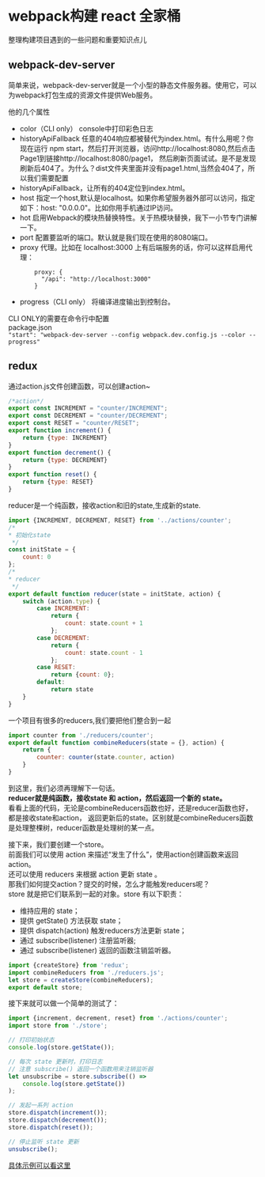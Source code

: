 # webpack构建 react 全家桶

整理构建项目遇到的一些问题和重要知识点儿

## webpack-dev-server
简单来说，webpack-dev-server就是一个小型的静态文件服务器。使用它，可以为webpack打包生成的资源文件提供Web服务。

他的几个属性                          
- color（CLI only） console中打印彩色日志
- historyApiFallback 任意的404响应都被替代为index.html。有什么用呢？你现在运行
    npm start，然后打开浏览器，访问http://localhost:8080,然后点击Page1到链接http://localhost:8080/page1，
    然后刷新页面试试。是不是发现刷新后404了。为什么？dist文件夹里面并没有page1.html,当然会404了，所以我们需要配置
- historyApiFallback，让所有的404定位到index.html。
- host 指定一个host,默认是localhost。如果你希望服务器外部可以访问，指定如下：host: "0.0.0.0"。比如你用手机通过IP访问。
- hot 启用Webpack的模块热替换特性。关于热模块替换，我下一小节专门讲解一下。
- port 配置要监听的端口。默认就是我们现在使用的8080端口。
- proxy 代理。比如在 localhost:3000 上有后端服务的话，你可以这样启用代理：
    ```
        proxy: {
          "/api": "http://localhost:3000"
        }
    ```
- progress（CLI only） 将编译进度输出到控制台。

CLI ONLY的需要在命令行中配置                          
package.json                        
`"start": "webpack-dev-server --config webpack.dev.config.js --color --progress"`


## redux
通过action.js文件创建函数，可以创建action~                                
```js
/*action*/
export const INCREMENT = "counter/INCREMENT";
export const DECREMENT = "counter/DECREMENT";
export const RESET = "counter/RESET";
export function increment() {
    return {type: INCREMENT}
}
export function decrement() {
    return {type: DECREMENT}
}
export function reset() {
    return {type: RESET}
}
```

reducer是一个纯函数，接收action和旧的state,生成新的state.                           
```js
import {INCREMENT, DECREMENT, RESET} from '../actions/counter';
/*
* 初始化state
 */
const initState = {
    count: 0
};
/*
* reducer
 */
export default function reducer(state = initState, action) {
    switch (action.type) {
        case INCREMENT:
            return {
                count: state.count + 1
            };
        case DECREMENT:
            return {
                count: state.count - 1
            };
        case RESET:
            return {count: 0};
        default:
            return state
    }
}
```

一个项目有很多的reducers,我们要把他们整合到一起                    
```js
import counter from './reducers/counter';
export default function combineReducers(state = {}, action) {
    return {
        counter: counter(state.counter, action)
    }
}
```

到这里，我们必须再理解下一句话。                    
**reducer就是纯函数，接收state 和 action，然后返回一个新的 state。**                           
看看上面的代码，无论是combineReducers函数也好，还是reducer函数也好，都是接收state和action，
返回更新后的state。区别就是combineReducers函数是处理整棵树，reducer函数是处理树的某一点。

接下来，我们要创建一个store。                       
前面我们可以使用 action 来描述“发生了什么”，使用action创建函数来返回action。                   
还可以使用 reducers 来根据 action 更新 state 。                        
那我们如何提交action？提交的时候，怎么才能触发reducers呢？                        
store 就是把它们联系到一起的对象。store 有以下职责：                        
- 维持应用的 state；
- 提供 getState() 方法获取 state；
- 提供 dispatch(action) 触发reducers方法更新 state；
- 通过 subscribe(listener) 注册监听器;
- 通过 subscribe(listener) 返回的函数注销监听器。
```js
import {createStore} from 'redux';
import combineReducers from './reducers.js';
let store = createStore(combineReducers);
export default store;
```

接下来就可以做一个简单的测试了：
```js
import {increment, decrement, reset} from './actions/counter';
import store from './store';

// 打印初始状态
console.log(store.getState());

// 每次 state 更新时，打印日志
// 注意 subscribe() 返回一个函数用来注销监听器
let unsubscribe = store.subscribe(() =>
    console.log(store.getState())
);

// 发起一系列 action
store.dispatch(increment());
store.dispatch(decrement());
store.dispatch(reset());

// 停止监听 state 更新
unsubscribe();
```

[具体示例可以看这里](https://github.com/yanlele/node-index/tree/master/book/01%E3%80%81react%E4%B8%93%E9%A2%98/02%E3%80%81redux/04%E3%80%81redux)


